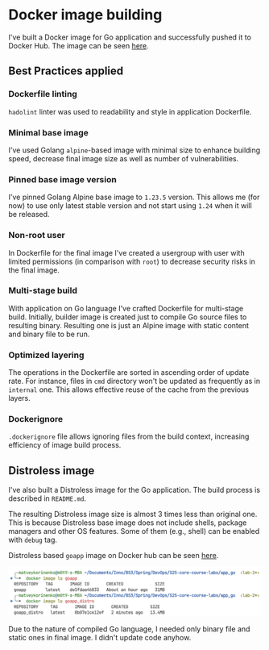 # Docker image building

I've built a Docker image for Go application and successfully pushed it to Docker Hub.
The image can be seen [here](https://hub.docker.com/repository/docker/m0t9docker/goapp/general).

## Best Practices applied

### Dockerfile linting

`hadolint` linter was used to readability and style in application Dockerfile.

### Minimal base image

I've used Golang `alpine`-based image with minimal size to enhance building speed, decrease final image size as well as number of vulnerabilities.

### Pinned base image version

I've pinned Golang Alpine base image to `1.23.5` version.
This allows me (for now) to use only latest stable version and not start using `1.24` when it will be released.

### Non-root user

In Dockerfile for the final image I've created a usergroup with user with limited permissions (in comparison with `root`) to decrease security risks in the final image.

### Multi-stage build

With application on Go language I've crafted Dockerfile for multi-stage build.
Initially, builder image is created just to compile Go source files to resulting binary.
Resulting one is just an Alpine image with static content and binary file to be run.

### Optimized layering

The operations in the Dockerfile are sorted in ascending order of update rate.
For instance, files in `cmd` directory won't be updated as frequently as in `internal` one.
This allows effective reuse of the cache from the previous layers.

### Dockerignore

`.dockerignore` file allows ignoring files from the build context, increasing
efficiency of image build process.

## Distroless image

I've also built a Distroless image for the Go application.
The build process is described in `README.md`.

The resulting Distroless image size is almost 3 times less than original one.
This is because Distroless base image does not include shells, package managers and other OS features.
Some of them (e.g., shell) can be enabled with `debug` tag.

Distroless based `goapp` image on Docker hub can be seen [here](https://hub.docker.com/repository/docker/m0t9docker/goapp_distro/general).

![Comparison of images sizes](image-size-comparison.png "Image sizes comparison")

Due to the nature of compiled Go language, I needed only binary file and static ones in final image.
I didn't update code anyhow.
